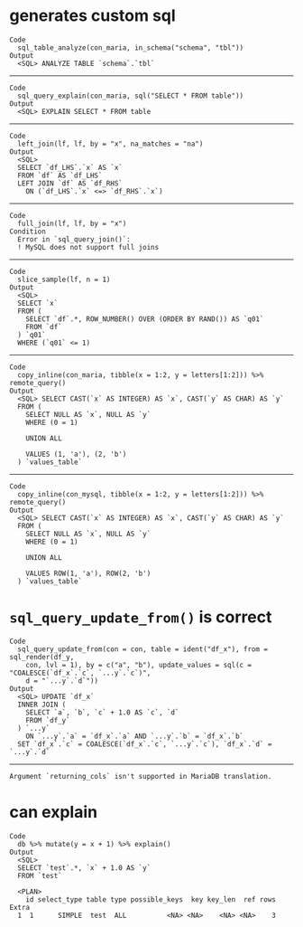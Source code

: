 # generates custom sql

    Code
      sql_table_analyze(con_maria, in_schema("schema", "tbl"))
    Output
      <SQL> ANALYZE TABLE `schema`.`tbl`

---

    Code
      sql_query_explain(con_maria, sql("SELECT * FROM table"))
    Output
      <SQL> EXPLAIN SELECT * FROM table

---

    Code
      left_join(lf, lf, by = "x", na_matches = "na")
    Output
      <SQL>
      SELECT `df_LHS`.`x` AS `x`
      FROM `df` AS `df_LHS`
      LEFT JOIN `df` AS `df_RHS`
        ON (`df_LHS`.`x` <=> `df_RHS`.`x`)

---

    Code
      full_join(lf, lf, by = "x")
    Condition
      Error in `sql_query_join()`:
      ! MySQL does not support full joins

---

    Code
      slice_sample(lf, n = 1)
    Output
      <SQL>
      SELECT `x`
      FROM (
        SELECT `df`.*, ROW_NUMBER() OVER (ORDER BY RAND()) AS `q01`
        FROM `df`
      ) `q01`
      WHERE (`q01` <= 1)

---

    Code
      copy_inline(con_maria, tibble(x = 1:2, y = letters[1:2])) %>% remote_query()
    Output
      <SQL> SELECT CAST(`x` AS INTEGER) AS `x`, CAST(`y` AS CHAR) AS `y`
      FROM (
        SELECT NULL AS `x`, NULL AS `y`
        WHERE (0 = 1)
      
        UNION ALL
      
        VALUES (1, 'a'), (2, 'b')
      ) `values_table`

---

    Code
      copy_inline(con_mysql, tibble(x = 1:2, y = letters[1:2])) %>% remote_query()
    Output
      <SQL> SELECT CAST(`x` AS INTEGER) AS `x`, CAST(`y` AS CHAR) AS `y`
      FROM (
        SELECT NULL AS `x`, NULL AS `y`
        WHERE (0 = 1)
      
        UNION ALL
      
        VALUES ROW(1, 'a'), ROW(2, 'b')
      ) `values_table`

# `sql_query_update_from()` is correct

    Code
      sql_query_update_from(con = con, table = ident("df_x"), from = sql_render(df_y,
        con, lvl = 1), by = c("a", "b"), update_values = sql(c = "COALESCE(`df_x`.`c`, `...y`.`c`)",
        d = "`...y`.`d`"))
    Output
      <SQL> UPDATE `df_x`
      INNER JOIN (
        SELECT `a`, `b`, `c` + 1.0 AS `c`, `d`
        FROM `df_y`
      ) `...y`
        ON `...y`.`a` = `df_x`.`a` AND `...y`.`b` = `df_x`.`b`
      SET `df_x`.`c` = COALESCE(`df_x`.`c`, `...y`.`c`), `df_x`.`d` = `...y`.`d`

---

    Argument `returning_cols` isn't supported in MariaDB translation.

# can explain

    Code
      db %>% mutate(y = x + 1) %>% explain()
    Output
      <SQL>
      SELECT `test`.*, `x` + 1.0 AS `y`
      FROM `test`
      
      <PLAN>
        id select_type table type possible_keys  key key_len  ref rows Extra
      1  1      SIMPLE  test  ALL          <NA> <NA>    <NA> <NA>    3      

